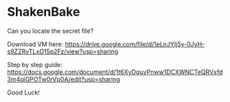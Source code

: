 # ShakenBake
Can you locate the secret file? 

Download VM here: https://drive.google.com/file/d/1eLirJYIj5y-0JyH-s9ZZRvTLxO15p2Fz/view?usp=sharing

Step by step guide: https://docs.google.com/document/d/1t6XyDquvPnww1DCXWNCTeQRVxfd3m4qiGPOTw0rVp0A/edit?usp=sharing


Good Luck!
